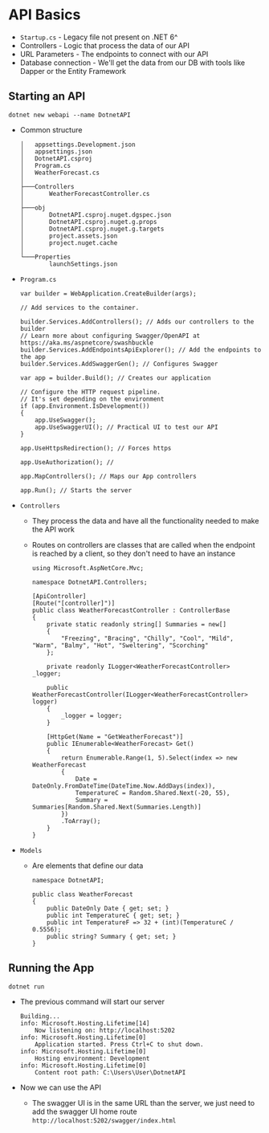 # API Basics

-   `Startup.cs` - Legacy file not present on .NET 6^
-   Controllers - Logic that process the data of our API
-   URL Parameters - The endpoints to connect with our API
-   Database connection - We'll get the data from our DB with tools like Dapper or the Entity Framework

## Starting an API

```SHELL
dotnet new webapi --name DotnetAPI
```

-   Common structure

    ```
    │   appsettings.Development.json
    │   appsettings.json
    │   DotnetAPI.csproj
    │   Program.cs
    │   WeatherForecast.cs
    │
    ├───Controllers
    │       WeatherForecastController.cs
    │
    ├───obj
    │       DotnetAPI.csproj.nuget.dgspec.json
    │       DotnetAPI.csproj.nuget.g.props
    │       DotnetAPI.csproj.nuget.g.targets
    │       project.assets.json
    │       project.nuget.cache
    │
    └───Properties
            launchSettings.json
    ```

-   `Program.cs`

    ```CSHARP
    var builder = WebApplication.CreateBuilder(args);

    // Add services to the container.

    builder.Services.AddControllers(); // Adds our controllers to the builder
    // Learn more about configuring Swagger/OpenAPI at https://aka.ms/aspnetcore/swashbuckle
    builder.Services.AddEndpointsApiExplorer(); // Add the endpoints to the app
    builder.Services.AddSwaggerGen(); // Configures Swagger

    var app = builder.Build(); // Creates our application

    // Configure the HTTP request pipeline.
    // It's set depending on the environment
    if (app.Environment.IsDevelopment())
    {
        app.UseSwagger();
        app.UseSwaggerUI(); // Practical UI to test our API
    }

    app.UseHttpsRedirection(); // Forces https

    app.UseAuthorization(); //

    app.MapControllers(); // Maps our App controllers

    app.Run(); // Starts the server
    ```

-   `Controllers`

    -   They process the data and have all the functionality needed to make the API work

    -   Routes on controllers are classes that are called when the endpoint is reached by a client, so they don't need to have an instance

        ```CSHARP
        using Microsoft.AspNetCore.Mvc;

        namespace DotnetAPI.Controllers;

        [ApiController]
        [Route("[controller]")]
        public class WeatherForecastController : ControllerBase
        {
            private static readonly string[] Summaries = new[]
            {
                "Freezing", "Bracing", "Chilly", "Cool", "Mild", "Warm", "Balmy", "Hot", "Sweltering", "Scorching"
            };

            private readonly ILogger<WeatherForecastController> _logger;

            public WeatherForecastController(ILogger<WeatherForecastController> logger)
            {
                _logger = logger;
            }

            [HttpGet(Name = "GetWeatherForecast")]
            public IEnumerable<WeatherForecast> Get()
            {
                return Enumerable.Range(1, 5).Select(index => new WeatherForecast
                {
                    Date = DateOnly.FromDateTime(DateTime.Now.AddDays(index)),
                    TemperatureC = Random.Shared.Next(-20, 55),
                    Summary = Summaries[Random.Shared.Next(Summaries.Length)]
                })
                .ToArray();
            }
        }
        ```

-   `Models`

    -   Are elements that define our data

        ```CSHARP
        namespace DotnetAPI;

        public class WeatherForecast
        {
            public DateOnly Date { get; set; }
            public int TemperatureC { get; set; }
            public int TemperatureF => 32 + (int)(TemperatureC / 0.5556);
            public string? Summary { get; set; }
        }
        ```

## Running the App

```SHELL
dotnet run
```

-   The previous command will start our server

    ```SHELL
    Building...
    info: Microsoft.Hosting.Lifetime[14]
        Now listening on: http://localhost:5202
    info: Microsoft.Hosting.Lifetime[0]
        Application started. Press Ctrl+C to shut down.
    info: Microsoft.Hosting.Lifetime[0]
        Hosting environment: Development
    info: Microsoft.Hosting.Lifetime[0]
        Content root path: C:\Users\User\DotnetAPI
    ```
- Now we can use the API
    - The swagger UI is in the same URL than the server, we just need to add the swagger UI home route `http://localhost:5202/swagger/index.html`